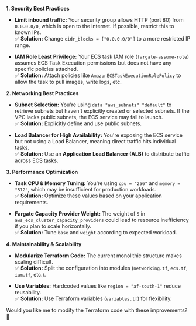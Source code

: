 **1. Security Best Practices**  
- **Limit inbound traffic:** Your security group allows HTTP (port 80) from `0.0.0.0/0`, which is open to the internet. If possible, restrict this to known IPs.  
  ✅ **Solution:** Change `cidr_blocks = ["0.0.0.0/0"]` to a more restricted IP range.  

- **IAM Role Least Privilege:** Your ECS task IAM role (`fargate-assume-role`) assumes ECS Task Execution permissions but does not have any specific policies attached.  
  ✅ **Solution:** Attach policies like `AmazonECSTaskExecutionRolePolicy` to allow the task to pull images, write logs, etc.  



**2. Networking Best Practices**  
- **Subnet Selection:** You're using `data "aws_subnets" "default"` to retrieve subnets but haven't explicitly created or selected subnets. If the VPC lacks public subnets, the ECS service may fail to launch.  
  ✅ **Solution:** Explicitly define and use public subnets.  

- **Load Balancer for High Availability:** You're exposing the ECS service but not using a Load Balancer, meaning direct traffic hits individual tasks.  
  ✅ **Solution:** Use an **Application Load Balancer (ALB)** to distribute traffic across ECS tasks.  



**3. Performance Optimization**  
- **Task CPU & Memory Tuning:** You're using `cpu = "256"` and `memory = "512"`, which may be insufficient for production workloads.  
  ✅ **Solution:** Optimize these values based on your application requirements.  

- **Fargate Capacity Provider Weight:** The weight of `5` in `aws_ecs_cluster_capacity_providers` could lead to resource inefficiency if you plan to scale horizontally.  
  ✅ **Solution:** Tune `base` and `weight` according to expected workload.  

  

**4. Maintainability & Scalability**  
- **Modularize Terraform Code:** The current monolithic structure makes scaling difficult.  
  ✅ **Solution:** Split the configuration into modules (`networking.tf`, `ecs.tf`, `iam.tf`, etc.).  

- **Use Variables:** Hardcoded values like `region = "af-south-1"` reduce reusability.  
  ✅ **Solution:** Use Terraform variables (`variables.tf`) for flexibility.  

Would you like me to modify the Terraform code with these improvements? 🚀